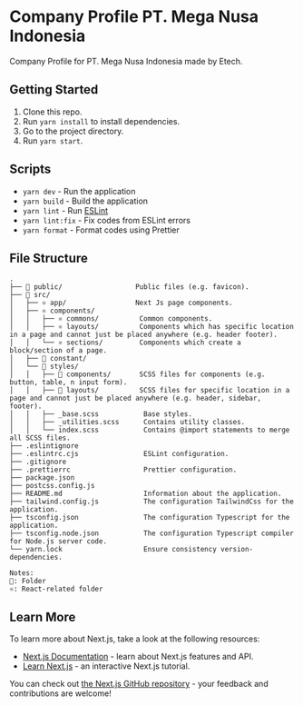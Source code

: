 # Company Profile PT. Mega Nusa Indonesia

Company Profile for PT. Mega Nusa Indonesia made by Etech.

## Getting Started

1. Clone this repo.
2. Run `yarn install` to install dependencies.
3. Go to the project directory.
4. Run `yarn start`.

## Scripts

-   `yarn dev` - Run the application
-   `yarn build` - Build the application
-   `yarn lint` - Run [ESLint](https://eslint.org/)
-   `yarn lint:fix` - Fix codes from ESLint errors
-   `yarn format` - Format codes using Prettier

## File Structure

```raw
.
├── 📂 public/                  Public files (e.g. favicon).
├── 📂 src/
│   ├── ⚛️ app/                 Next Js page components.
│   ├── ⚛️ components/
│   │   ├── ⚛️ commons/          Common components.
│   │   ├── ⚛️ layouts/          Components which has specific location in a page and cannot just be placed anywhere (e.g. header footer).
│   │   └── ⚛️ sections/         Components which create a block/section of a page.
│   ├── 📂 constant/
│   └── 📂 styles/
│   │   ├── 📂 components/       SCSS files for components (e.g. button, table, n input form).
│   │   ├── 📂 layouts/          SCSS files for specific location in a page and cannot just be placed anywhere (e.g. header, sidebar, footer).
│   │   ├── _base.scss           Base styles.
│   │   ├── _utilities.scss      Contains utility classes.
│   │   └── index.scss           Contains @import statements to merge all SCSS files.
├── .eslintignore
├── .eslintrc.cjs                ESLint configuration.
├── .gitignore
├── .prettierrc                  Prettier configuration.
├── package.json
├── postcss.config.js
├── README.md                    Information about the application.
├── tailwind.config.js           The configuration TailwindCss for the application.
├── tsconfig.json                The configuration Typescript for the application.
├── tsconfig.node.json           The configuration Typescript compiler for Node.js server code.
└── yarn.lock                    Ensure consistency version-dependencies.

Notes:
📂: Folder
⚛️: React-related folder
```

## Learn More

To learn more about Next.js, take a look at the following resources:

-   [Next.js Documentation](https://nextjs.org/docs) - learn about Next.js features and API.
-   [Learn Next.js](https://nextjs.org/learn) - an interactive Next.js tutorial.

You can check out [the Next.js GitHub repository](https://github.com/vercel/next.js/) - your feedback and contributions are welcome!
